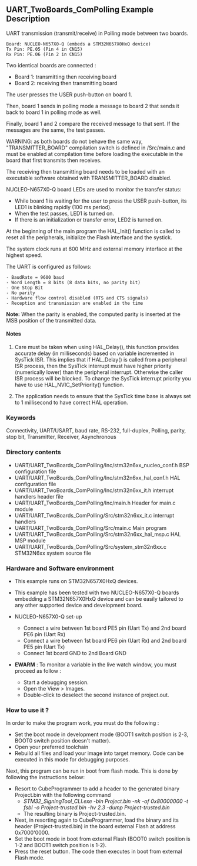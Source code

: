 ## <b>UART_TwoBoards_ComPolling Example Description</b>

UART transmission (transmit/receive) in Polling mode 
between two boards.

    Board: NUCLEO-N657X0-Q (embeds a STM32N657X0HxQ device)
    Tx Pin: PE.05 (Pin 4 in CN15)
    Rx Pin: PE.06 (Pin 2 in CN15)

Two identical boards are connected :

 - Board 1: transmitting then receiving board
 - Board 2: receiving then transmitting board

The user presses the USER push-button on board 1.

Then, board 1 sends in polling mode a message to board 2 that sends it back to
board 1 in polling mode as well.

Finally, board 1 and 2 compare the received message to that sent.
If the messages are the same, the test passes.

WARNING: as both boards do not behave the same way, "TRANSMITTER_BOARD" compilation
switch is defined in /Src/main.c and must be enabled
at compilation time before loading the executable in the board that first transmits
then receives.

The receiving then transmitting board needs to be loaded with an executable
software obtained with TRANSMITTER_BOARD disabled. 

NUCLEO-N657X0-Q board LEDs are used to monitor the transfer status:
- While board 1 is waiting for the user to press the USER push-button, its LED1 is
  blinking rapidly (100 ms period).
- When the test passes, LED1 is turned on.
- If there is an initialization or transfer error, LED2 is turned on.

At the beginning of the main program the HAL_Init() function is called to reset 
all the peripherals, initialize the Flash interface and the systick.

The system clock runs at 600 MHz and external memory interface at the highest speed.

The UART is configured as follows:

    - BaudRate = 9600 baud
    - Word Length = 8 bits (8 data bits, no parity bit)
    - One Stop Bit
    - No parity
    - Hardware flow control disabled (RTS and CTS signals)
    - Reception and transmission are enabled in the time

**Note:** When the parity is enabled, the computed parity is inserted at the MSB
position of the transmitted data.

#### <b>Notes</b>

 1. Care must be taken when using HAL_Delay(), this function provides accurate delay (in milliseconds)
    based on variable incremented in SysTick ISR. This implies that if HAL_Delay() is called from
    a peripheral ISR process, then the SysTick interrupt must have higher priority (numerically lower)
    than the peripheral interrupt. Otherwise the caller ISR process will be blocked.
    To change the SysTick interrupt priority you have to use HAL_NVIC_SetPriority() function.

 2. The application needs to ensure that the SysTick time base is always set to 1 millisecond
    to have correct HAL operation.

### <b>Keywords</b>

Connectivity, UART/USART, baud rate, RS-232, full-duplex, Polling, parity, stop bit,
Transmitter, Receiver, Asynchronous

### <b>Directory contents</b>

  - UART/UART_TwoBoards_ComPolling/Inc/stm32n6xx_nucleo_conf.h     BSP configuration file
  - UART/UART_TwoBoards_ComPolling/Inc/stm32n6xx_hal_conf.h    HAL configuration file
  - UART/UART_TwoBoards_ComPolling/Inc/stm32n6xx_it.h          interrupt handlers header file
  - UART/UART_TwoBoards_ComPolling/Inc/main.h                  Header for main.c module  
  - UART/UART_TwoBoards_ComPolling/Src/stm32n6xx_it.c          interrupt handlers
  - UART/UART_TwoBoards_ComPolling/Src/main.c                  Main program
  - UART/UART_TwoBoards_ComPolling/Src/stm32n6xx_hal_msp.c     HAL MSP module
  - UART/UART_TwoBoards_ComPolling/Src/system_stm32n6xx.c      STM32N6xx system source file


### <b>Hardware and Software environment</b>

  - This example runs on STM32N657X0HxQ devices.    
  - This example has been tested with two NUCLEO-N657X0-Q boards embedding
    a STM32N657X0HxQ device and can be easily tailored to any other supported device 
    and development board.

  - NUCLEO-N657X0-Q set-up
    - Connect a wire between 1st board PE5 pin (Uart Tx) and 2nd board PE6 pin (Uart Rx)
    - Connect a wire between 1st board PE6 pin (Uart Rx) and 2nd board PE5 pin (Uart Tx)
    - Connect 1st board GND to 2nd Board GND

  - **EWARM** : To monitor a variable in the live watch window, you must proceed as follow :
    - Start a debugging session.
    - Open the View > Images.
    - Double-click to deselect the second instance of project.out. 

### <b>How to use it ?</b>

In order to make the program work, you must do the following :

 - Set the boot mode in development mode (BOOT1 switch position is 2-3, BOOT0 switch position doesn't matter).
 - Open your preferred toolchain
 - Rebuild all files and load your image into target memory. Code can be executed in this mode for debugging purposes.

 Next, this program can be run in boot from flash mode. This is done by following the instructions below:

 - Resort to CubeProgrammer to add a header to the generated binary Project.bin with the following command
   - *STM32_SigningTool_CLI.exe -bin Project.bin -nk -of 0x80000000 -t fsbl -o Project-trusted.bin -hv 2.3 -dump Project-trusted.bin*
   - The resulting binary is Project-trusted.bin.
 - Next, in resorting again to CubeProgrammer, load the binary and its header (Project-trusted.bin) in the board external Flash at address 0x7000'0000.
 - Set the boot mode in boot from external Flash (BOOT0 switch position is 1-2 and BOOT1 switch position is 1-2).
 - Press the reset button. The code then executes in boot from external Flash mode.
 